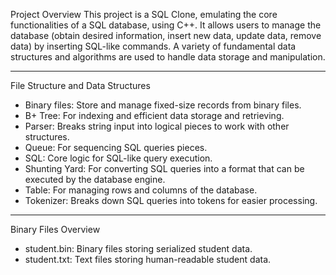 Project Overview
This project is a SQL Clone, emulating the core functionalities of a SQL database, using C++. It allows users to manage the database (obtain desired information, insert new data, update data, remove data) by inserting SQL-like commands. A variety of fundamental data structures and algorithms are used to handle data storage and manipulation. 

---

File Structure and Data Structures
- Binary files: Store and manage fixed-size records from binary files.
- B+ Tree: For indexing and efficient data storage and retrieving.
- Parser: Breaks string input into logical pieces to work with other structures.
- Queue: For sequencing SQL queries pieces.
- SQL: Core logic for SQL-like query execution.
- Shunting Yard: For converting SQL queries into a format that can be executed by the database engine.
- Table: For managing rows and columns of the database.
- Tokenizer: Breaks down SQL queries into tokens for easier processing.

---

Binary Files Overview
- student.bin: Binary files storing serialized student data.
- student.txt: Text files storing human-readable student data.
